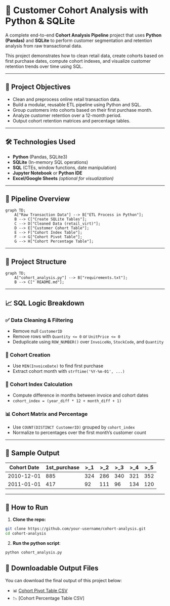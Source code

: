 # 🧮 Customer Cohort Analysis with Python & SQLite

A complete end-to-end **Cohort Analysis Pipeline** project that uses **Python (Pandas)** and **SQLite** to perform customer segmentation and retention analysis from raw transactional data.

This project demonstrates how to clean retail data, create cohorts based on first purchase dates, compute cohort indexes, and visualize customer retention trends over time using SQL.

---

## 📌 Project Objectives

- Clean and preprocess online retail transaction data.
- Build a modular, reusable ETL pipeline using Python and SQL.
- Group customers into cohorts based on their first purchase month.
- Analyze customer retention over a 12-month period.
- Output cohort retention matrices and percentage tables.

---

## 🛠️ Technologies Used

- **Python** (Pandas, SQLite3)
- **SQLite** (In-memory SQL operations)
- **SQL** (CTEs, window functions, date manipulation)
- **Jupyter Notebook** or **Python IDE**
- **Excel/Google Sheets** *(optional for visualization)*

---

## 🔄 Pipeline Overview

```mermaid
graph TD;
    A["Raw Transaction Data"] --> B["ETL Process in Python"];
    B --> C["Create SQLite Tables"];
    C --> D["Cleaned Data (retail_virt)"];
    D --> E["Customer Cohort Table"];
    E --> F["Cohort Index Table"];
    F --> G["Cohort Pivot Table"];
    G --> H["Cohort Percentage Table"];
```

---

## 📂 Project Structure
```mermaid
graph TD;
    A["cohort_analysis.py"] --> B["requirements.txt"];
    B --> C[" README.md"];
```
---

## 📈 SQL Logic Breakdown

### ✅ Data Cleaning & Filtering
- Remove null `CustomerID`
- Remove rows with `Quantity <= 0` or `UnitPrice <= 0`
- Deduplicate using `ROW_NUMBER()` over `InvoiceNo`, `StockCode`, and `Quantity`

### 🧠 Cohort Creation
- Use `MIN(InvoiceDate)` to find first purchase
- Extract cohort month with `strftime('%Y-%m-01', ...)`

### 🔁 Cohort Index Calculation
- Compute difference in months between invoice and cohort dates
- `cohort_index = (year_diff * 12 + month_diff + 1)`

### 📊 Cohort Matrix and Percentage
- Use `COUNT(DISTINCT CustomerID)` grouped by `cohort_index`
- Normalize to percentages over the first month’s customer count

---

## 📌 Sample Output

| Cohort Date | 1st_purchase | >_1 | >_2 | >_3 | >_4 | >_5 |
|-------------|---------------|-----|-----|-----|-----|-----|
| 2010-12-01  | 885           | 324  | 286  | 340  | 321  | 352  |
| 2011-01-01  | 417           | 92  | 111   | 96  | 134  | 120  |

---

## 🚀 How to Run

1. **Clone the repo:**

```bash
git clone https://github.com/your-username/cohort-analysis.git
cd cohort-analysis
```
2. **Run the python script**:
```bash
python cohort_analysis.py
```

## 📄 Downloadable Output Files

You can download the final output of this project below:

- 📊 [Cohort Pivot Table CSV](https://github.com/DevMuzee/Customer_Cohort_Analysis/blob/b8f0ade949db5b757f7959f09884e6739d1ec6f1/cohort_percent.csv)
- 📉 [Cohort Percentage Table CSV]

